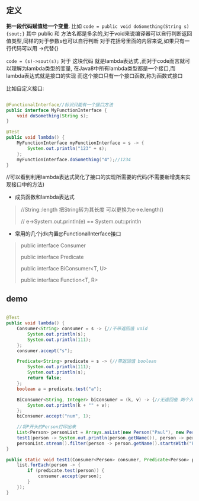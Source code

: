 ## 定义

**把一段代码赋值给一个变量**. 比如 `code = public void doSomething(String s){sout;}`
其中 public 和 方法名都是多余的,对于void来说编译器可以自行判断返回值类型,同样的对于参数s也可以自行判断
对于花括号里面的内容来说,如果只有一行代码可以用 ->代替{}

`code = (s)->sout(s);` 对于 这块代码 就是lambda表达式 ,而对于code而言就可以理解为lambda类型的变量,
在Java8中所有lambda类型都是一个接口,而lambda表达式就是接口的实现 而这个接口只有一个接口函数,称为函数式接口

比如自定义接口:

```java

@FunctionalInterface//标识只能有一个接口方法
public interface MyFunctionInterface {
    void doSomething(String s);
}

@Test
public void lambda() {
    MyFunctionInterface myFunctionInterface = s -> {
        System.out.println("123" + s);
    };
    myFunctionInterface.doSomething("4");//1234
}
```

//可以看到利用lambda表达式简化了接口的实现所需要的代码(不需要新增类来实现接口中的方法)

- 成员函数和lambda表达式

> //String::length 把String转为其长度 可以更换为e->e.length()
>
> // e->System.out.println(e) == System.out::println

- 常用的几个jdk内置@FunctionalInterface接口

> public interface Consumer
>
> public interface Predicate
>
> public interface BiConsumer<T, U>
>
> public interface Function<T, R>

## demo

```java

@Test
public void lambda() {
    Consumer<String> consumer = s -> {//不带返回值 void
        System.out.println(s);
        System.out.println(111);
    };
    consumer.accept("s");

    Predicate<String> predicate = s -> {//带返回值 boolean
        System.out.println(111);
        System.out.println(s);
        return false;
    };
    boolean a = predicate.test("a");

    BiConsumer<String, Integer> biConsumer = (k, v) -> {//无返回值 两个入参
        System.out.println(k + "" + v);
    };
    biConsumer.accept("num", 1);

    //将P开头的Person打印出来
    List<Person> personList = Arrays.asList(new Person("Paul"), new Person("Job"));
    test1(person -> System.out.println(person.getName()), person -> person.getName().startsWith("P"), personList);
    personList.stream().filter(person -> person.getName().startsWith("P")).forEach(person -> System.out.println(person.getName()));
}

public static void test1(Consumer<Person> consumer, Predicate<Person> predicate, List<Person> list) {
    list.forEach(person -> {
        if (predicate.test(person)) {
            consumer.accept(person);
        }
    });
}
```



